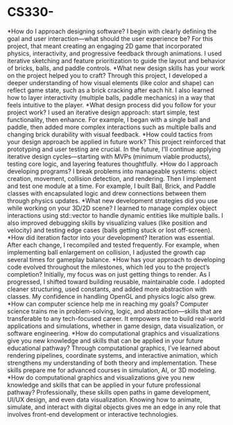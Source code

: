 # CS330-
*How do I approach designing software?
I begin with clearly defining the goal and user interaction—what should the user experience be? For this project, that meant creating an engaging 2D game that incorporated physics, interactivity, and progressive feedback through animations. I used iterative sketching and feature prioritization to guide the layout and behavior of bricks, balls, and paddle controls.
*What new design skills has your work on the project helped you to craft?
Through this project, I developed a deeper understanding of how visual elements (like color and shape) can reflect game state, such as a brick cracking after each hit. I also learned how to layer interactivity (multiple balls, paddle mechanics) in a way that feels intuitive to the player.
*What design process did you follow for your project work?
I used an iterative design approach: start simple, test functionality, then enhance. For example, I began with a single ball and paddle, then added more complex interactions such as multiple balls and changing brick durability with visual feedback.
*How could tactics from your design approach be applied in future work?
This project reinforced that prototyping and user testing are crucial. In the future, I’ll continue applying iterative design cycles—starting with MVPs (minimum viable products), testing core logic, and layering features thoughtfully.
*How do I approach developing programs?
I break problems into manageable systems: object creation, movement, collision detection, and rendering. Then I implement and test one module at a time. For example, I built Ball, Brick, and Paddle classes with encapsulated logic and drew connections between them through physics updates.
*What new development strategies did you use while working on your 3D/2D scene?
I learned to manage complex object interactions using std::vector to handle dynamic entities like multiple balls. I also improved debugging skills by visualizing values (like position and velocity) and testing edge cases (balls getting stuck or lost off-screen).
*How did iteration factor into your development?
Iteration was essential. After each change, I recompiled and tested frequently. For example, when implementing ball enlargement on collision, I adjusted the growth cap several times for gameplay balance.
*How has your approach to developing code evolved throughout the milestones, which led you to the project’s completion?
Initially, my focus was on just getting things to render. As I progressed, I shifted toward building reusable, maintainable code. I adopted cleaner structuring, used constants, and added more abstraction with classes. My confidence in handling OpenGL and physics logic also grew.
*How can computer science help me in reaching my goals?
Computer science trains me in problem-solving, logic, and abstraction—skills that are transferable to any tech-focused career. It empowers me to build real-world applications and simulations, whether in game design, data visualization, or software engineering.
*How do computational graphics and visualizations give you new knowledge and skills that can be applied in your future educational pathway?
Through computational graphics, I’ve learned about rendering pipelines, coordinate systems, and interactive animation, which strengthens my understanding of both theory and implementation. These skills prepare me for advanced courses in simulation, AI, or 3D modeling.
*How do computational graphics and visualizations give you new knowledge and skills that can be applied in your future professional pathway?
Professionally, these skills open paths in game development, UI/UX design, and even data visualization. Knowing how to animate, simulate, and interact with digital objects gives me an edge in any role that involves front-end development or interactive technologies.

